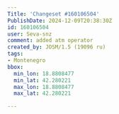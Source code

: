 ```yaml
---
Title: 'Changeset #160106504'
PublishDate: 2024-12-09T20:38:30Z
id: 160106504
user: Seva-snz
comment: added atm operator
created_by: JOSM/1.5 (19096 ru)
tags:
- Montenegro
bbox:
  min_lon: 18.8808477
  min_lat: 42.280221
  max_lon: 18.8808477
  max_lat: 42.280221

---
```

